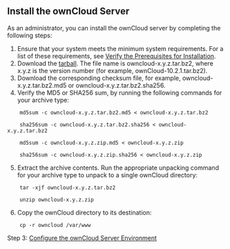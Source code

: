 ## Install the ownCloud Server	
As an administrator, you can install the ownCloud server by completing the following steps:
1. Ensure that your system meets the minimum system requirements. For a list of these requirements, see [Verify the Prerequisites for Installation](./prereq.html). 
2. Download the [tarball](https://owncloud.org/download/#owncloud-server-tar-ball). 
The file name is owncloud-x.y.z.tar.bz2, where x.y.z is the version number (for example, ownCloud-10.2.1.tar.bz2).
3. Download the corresponding checksum file, for example, owncloud-x.y.z.tar.bz2.md5 or
owncloud-x.y.z.tar.bz2.sha256.
4. Verify the MD5 or SHA256 sum, by running the following commands for your archive type:
```
    md5sum -c owncloud-x.y.z.tar.bz2.md5 < owncloud-x.y.z.tar.bz2
    
    sha256sum -c owncloud-x.y.z.tar.bz2.sha256 < owncloud-x.y.z.tar.bz2
    
    md5sum -c owncloud-x.y.z.zip.md5 < owncloud-x.y.z.zip
    
    sha256sum -c owncloud-x.y.z.zip.sha256 < owncloud-x.y.z.zip
```
5. Extract the archive contents. Run the appropriate unpacking command for your archive type to unpack to a single ownCloud directory:
```
    tar -xjf owncloud-x.y.z.tar.bz2
    
    unzip owncloud-x.y.z.zip 
```    
6. Copy the ownCloud directory to its destination:
```
    cp -r owncloud /var/www
```    

Step 3: [Configure the ownCloud Server Environment](./configure.html)
